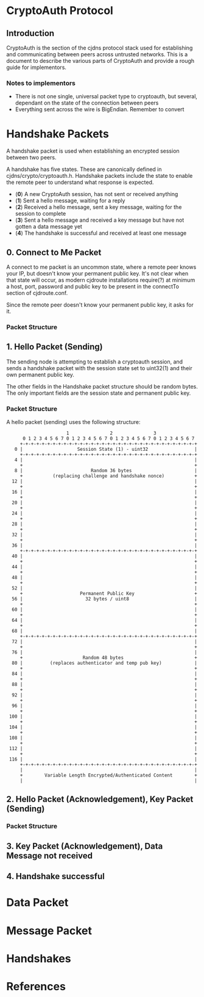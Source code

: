 # CryptoAuth Protocol

## Introduction

CryptoAuth is the section of the cjdns protocol stack used for establishing and
communicating between peers across untrusted networks. This is a document to
describe the various parts of CryptoAuth and provide a rough guide for implementors.

### Notes to implementors

* There is not one single, universal packet type to cryptoauth, but several, dependant on the state of the connection between peers
* Everything sent across the wire is BigEndian. Remember to convert  

# Handshake Packets

A handshake packet is used when establishing an encrypted session between two peers.

A handshake has five states. These are canonically defined in cjdns/crypto/cryptoauth.h. Handshake packets include the state to enable the remote peer to understand what response is expected.

* (**0**) A new CryptoAuth session, has not sent or received anything
* (**1**) Sent a hello message, waiting for a reply
* (**2**) Received a hello message, sent a key message, waiting for the session to complete
* (**3**) Sent a hello message and received a key message but have not gotten a data message yet 
* (**4**) The handshake is successful and received at least one message


## 0. Connect to Me Packet

A connect to me packet is an uncommon state, where a remote peer knows your IP, but doesn't know your permanent public key. It's not clear when that state will occur, as modern cjdroute installations require(?) at minimum a host, port, password and public key to be present in the connectTo section of cjdroute.conf.

Since the remote peer doesn't know your permanent public key, it asks for it. 

### Packet Structure

## 1. Hello Packet (Sending)

The sending node is attempting to establish a cryptoauth session, and sends a handshake packet with the session state set to uint32(1) and their own permanent public key. 

The other fields in the Handshake packet structure should be random bytes. The only important fields are the session state and permanent public key. 

### Packet Structure

A hello packet (sending) uses the following structure:

                          1               2               3
          0 1 2 3 4 5 6 7 0 1 2 3 4 5 6 7 0 1 2 3 4 5 6 7 0 1 2 3 4 5 6 7
         +-+-+-+-+-+-+-+-+-+-+-+-+-+-+-+-+-+-+-+-+-+-+-+-+-+-+-+-+-+-+-+-+
       0 |                    Session State (1) - uint32                 |
         +-+-+-+-+-+-+-+-+-+-+-+-+-+-+-+-+-+-+-+-+-+-+-+-+-+-+-+-+-+-+-+-+
       4 |                                                               |
         +                                                               +
       8 |                         Random 36 bytes                       |
         +           (replacing challenge and handshake nonce)           +
      12 |                                                               |
         +                                                               +
      16 |                                                               |
         +                                                               +
      20 |                                                               |
         +                                                               +
      24 |                                                               |
         +                                                               +
      28 |                                                               |
         +                                                               +
      32 |                                                               |
         +                                                               +
      36 |                                                               |
         +-+-+-+-+-+-+-+-+-+-+-+-+-+-+-+-+-+-+-+-+-+-+-+-+-+-+-+-+-+-+-+-+
      40 |                                                               |
         +                                                               +
      44 |                                                               |
         +                                                               +
      48 |                                                               |
         +                                                               +
      52 |                                                               |
         +                     Permanent Public Key                      +
      56 |                       32 bytes / uint8                        |
         +                                                               +
      60 |                                                               |
         +                                                               +
      64 |                                                               |
         +                                                               +
      68 |                                                               |
         +-+-+-+-+-+-+-+-+-+-+-+-+-+-+-+-+-+-+-+-+-+-+-+-+-+-+-+-+-+-+-+-+
      72 |                                                               |
         +                                                               +
      76 |                                                               |
         +                      Random 48 bytes                          +
      80 |          (replaces authenticator and temp pub key)            |
         +                                                               +
      84 |                                                               |
         +                                                               +
      88 |                                                               |
         +                                                               +
      92 |                                                               |
         +                                                               +
      96 |                                                               |
         +                                                               +
     100 |                                                               |
         +                                                               +
     104 |                                                               |
         +                                                               +
     108 |                                                               |
         +                                                               +
     112 |                                                               |
         +                                                               +
     116 |                                                               |
         +-+-+-+-+-+-+-+-+-+-+-+-+-+-+-+-+-+-+-+-+-+-+-+-+-+-+-+-+-+-+-+-+
         |                                                               |
         +        Variable Length Encrypted/Authenticated Content        +
         |                                                               |


## 2. Hello Packet (Acknowledgement), Key Packet (Sending)

### Packet Structure 


## 3. Key Packet (Acknowledgement), Data Message not received

## 4. Handshake successful 

## 

# Data Packet

# Message Packet

# Handshakes

# References





